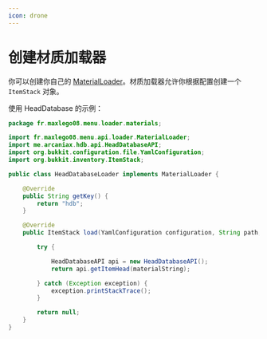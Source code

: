 ```yaml
---
icon: drone
---
```


# 创建材质加载器

你可以创建你自己的 [MaterialLoader](https://javadocs.groupez.dev/zmenu/fr/maxlego08/menu/api/loader/MaterialLoader.html)。材质加载器允许你根据配置创建一个 `ItemStack` 对象。

使用 HeadDatabase 的示例：

```java
package fr.maxlego08.menu.loader.materials;

import fr.maxlego08.menu.api.loader.MaterialLoader;
import me.arcaniax.hdb.api.HeadDatabaseAPI;
import org.bukkit.configuration.file.YamlConfiguration;
import org.bukkit.inventory.ItemStack;

public class HeadDatabaseLoader implements MaterialLoader {

    @Override
    public String getKey() {
        return "hdb";
    }

    @Override
    public ItemStack load(YamlConfiguration configuration, String path, String materialString) {

        try {

            HeadDatabaseAPI api = new HeadDatabaseAPI();
            return api.getItemHead(materialString);

        } catch (Exception exception) {
            exception.printStackTrace();
        }

        return null;
    }
}
```
